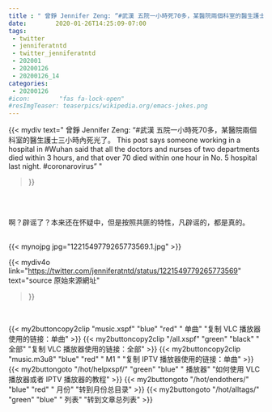 ```yaml
---
title : " 曾錚 Jennifer Zeng: “#武漢 五院一小時死70多，某醫院兩個科室的醫生護士三小時內死光了。&#10;This post says someone working in a hospital in #Wuhan said that all the doctors and nurses of two departments died within 3 hours, and that over 70 died within one hour in No. 5 hospital last night. &#10;#coronarovirus”  "
date:        2020-01-26T14:25:09-07:00
tags:
 - twitter
 - jenniferatntd
 - twitter_jenniferatntd
 - 202001
 - 20200126
 - 20200126_14
categories:
 - 20200126
#icon:        "fas fa-lock-open"
#resImgTeaser: teaserpics/wikipedia.org/emacs-jokes.png
---
```


{{< mydiv text=" 曾錚 Jennifer Zeng: “#武漢 五院一小時死70多，某醫院兩個科室的醫生護士三小時內死光了。&#10;This post says someone working in a hospital in #Wuhan said that all the doctors and nurses of two departments died within 3 hours, and that over 70 died within one hour in No. 5 hospital last night. &#10;#coronarovirus”  "
>}}
<br>

<pre>

啊？辟谣了？本来还在怀疑中，但是按照共匪的特性，凡辟谣的，都是真的。

</pre>



 {{< mynojpg jpg="1221549779265773569.1.jpg" >}}<br> 



{{< mydiv4o link="https://twitter.com/jenniferatntd/status/1221549779265773569"
text="source 原始來源網址"
>}}


<br>

{{< my2buttoncopy2clip "music.xspf"        "blue"   "red"    " 单曲"  "复制 VLC 播放器使用的链接：单曲" >}} {{< my2buttoncopy2clip "/all.xspf"         "green"  "black"  " 全部"  "复制 VLC 播放器使用的链接：全部" >}} {{< my2buttoncopy2clip "music.m3u8"        "blue"   "red"    " M1 "    "复制 IPTV 播放器使用的链接：单曲" >}} {{< my2buttongoto      "/hot/helpxspf/"    "green"  "blue"   " 播放器" "如何使用 VLC 播放器或者 IPTV 播放器的教程" >}} {{< my2buttongoto      "/hot/endothers/"   "blue"   "red"    " 月份"   "转到月份总目录" >}} {{< my2buttongoto      "/hot/alltags/"     "green"  "blue"   " 列表"   "转到文章总列表" >}} 
